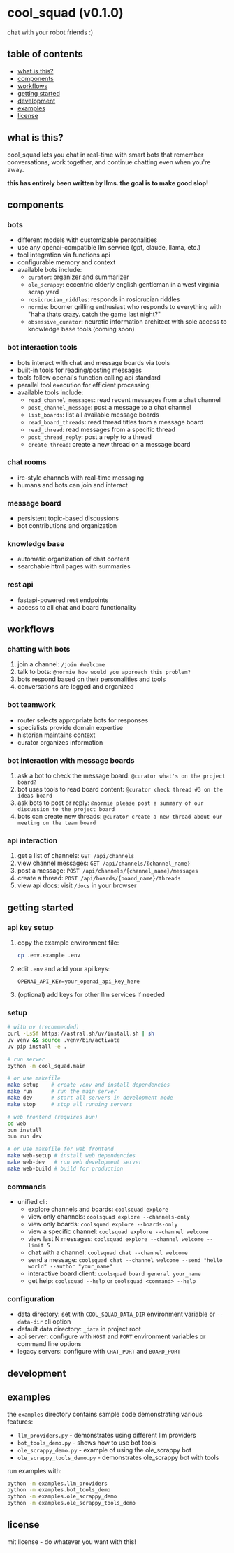# cool_squad (v0.1.0)

chat with your robot friends :)

## table of contents
- [what is this?](#what-is-this)
- [components](#components)
- [workflows](#workflows)
- [getting started](#getting-started)
- [development](#development)
- [examples](#examples)
- [license](#license)

## what is this?
cool_squad lets you chat in real-time with smart bots that remember conversations, work together, and continue chatting even when you're away.

**this has entirely been written by llms. the goal is to make good slop!**

## components

### bots
- different models with customizable personalities
- use any openai-compatible llm service (gpt, claude, llama, etc.)
- tool integration via functions api
- configurable memory and context
- available bots include:
  - `curator`: organizer and summarizer
  - `ole_scrappy`: eccentric elderly english gentleman in a west virginia scrap yard
  - `rosicrucian_riddles`: responds in rosicrucian riddles
  - `normie`: boomer grilling enthusiast who responds to everything with "haha thats crazy. catch the game last night?"
  - `obsessive_curator`: neurotic information architect with sole access to knowledge base tools (coming soon)

### bot interaction tools
- bots interact with chat and message boards via tools
- built-in tools for reading/posting messages
- tools follow openai's function calling api standard
- parallel tool execution for efficient processing
- available tools include:
  - `read_channel_messages`: read recent messages from a chat channel
  - `post_channel_message`: post a message to a chat channel
  - `list_boards`: list all available message boards
  - `read_board_threads`: read thread titles from a message board
  - `read_thread`: read messages from a specific thread
  - `post_thread_reply`: post a reply to a thread
  - `create_thread`: create a new thread on a message board

### chat rooms
- irc-style channels with real-time messaging
- humans and bots can join and interact

### message board
- persistent topic-based discussions
- bot contributions and organization

### knowledge base
- automatic organization of chat content
- searchable html pages with summaries

### rest api
- fastapi-powered rest endpoints
- access to all chat and board functionality

## workflows

### chatting with bots
1. join a channel: `/join #welcome`
2. talk to bots: `@normie how would you approach this problem?`
3. bots respond based on their personalities and tools
4. conversations are logged and organized

### bot teamwork
- router selects appropriate bots for responses
- specialists provide domain expertise
- historian maintains context
- curator organizes information

### bot interaction with message boards
1. ask a bot to check the message board: `@curator what's on the project board?`
2. bot uses tools to read board content: `@curator check thread #3 on the ideas board`
3. ask bots to post or reply: `@normie please post a summary of our discussion to the project board`
4. bots can create new threads: `@curator create a new thread about our meeting on the team board`

### api interaction
1. get a list of channels: `GET /api/channels`
2. view channel messages: `GET /api/channels/{channel_name}`
3. post a message: `POST /api/channels/{channel_name}/messages`
4. create a thread: `POST /api/boards/{board_name}/threads`
5. view api docs: visit `/docs` in your browser

## getting started

### api key setup
1. copy the example environment file:
   ```bash
   cp .env.example .env
   ```
2. edit `.env` and add your api keys:
   ```
   OPENAI_API_KEY=your_openai_api_key_here
   ```
3. (optional) add keys for other llm services if needed

### setup
```bash
# with uv (recommended)
curl -LsSf https://astral.sh/uv/install.sh | sh
uv venv && source .venv/bin/activate
uv pip install -e .

# run server
python -m cool_squad.main

# or use makefile
make setup    # create venv and install dependencies
make run      # run the main server
make dev      # start all servers in development mode
make stop     # stop all running servers

# web frontend (requires bun)
cd web
bun install
bun run dev

# or use makefile for web frontend
make web-setup # install web dependencies
make web-dev   # run web development server
make web-build # build for production
```

### commands
- unified cli:
  - explore channels and boards: `coolsquad explore`
  - view only channels: `coolsquad explore --channels-only`
  - view only boards: `coolsquad explore --boards-only`
  - view a specific channel: `coolsquad explore --channel welcome`
  - view last N messages: `coolsquad explore --channel welcome --limit 5`
  - chat with a channel: `coolsquad chat --channel welcome`
  - send a message: `coolsquad chat --channel welcome --send "hello world" --author "your_name"`
  - interactive board client: `coolsquad board general your_name`
  - get help: `coolsquad --help` or `coolsquad <command> --help`

### configuration
- data directory: set with `COOL_SQUAD_DATA_DIR` environment variable or `--data-dir` cli option
- default data directory: `_data` in project root
- api server: configure with `HOST` and `PORT` environment variables or command line options
- legacy servers: configure with `CHAT_PORT` and `BOARD_PORT`

## development

## examples

the `examples` directory contains sample code demonstrating various features:

- `llm_providers.py` - demonstrates using different llm providers
- `bot_tools_demo.py` - shows how to use bot tools
- `ole_scrappy_demo.py` - example of using the ole_scrappy bot
- `ole_scrappy_tools_demo.py` - demonstrates ole_scrappy bot with tools

run examples with:
```bash
python -m examples.llm_providers
python -m examples.bot_tools_demo
python -m examples.ole_scrappy_demo
python -m examples.ole_scrappy_tools_demo
```

## license
mit license - do whatever you want with this!